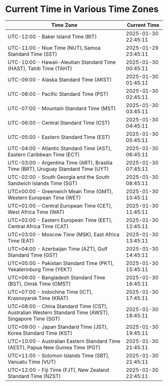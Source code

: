 # Current Time in Various Time Zones

| Time Zone | Current Time |
|-----------|--------------|
| UTC-12:00 - Baker Island Time (BIT) | 2025-01-30 22:45:11 |
| UTC-11:00 - Niue Time (NUT), Samoa Standard Time (SST) | 2025-01-29 23:45:11 |
| UTC-10:00 - Hawaii-Aleutian Standard Time (HAST), Tahiti Time (TAHT) | 2025-01-30 00:45:11 |
| UTC-09:00 - Alaska Standard Time (AKST) | 2025-01-30 01:45:11 |
| UTC-08:00 - Pacific Standard Time (PST) | 2025-01-30 02:45:11 |
| UTC-07:00 - Mountain Standard Time (MST) | 2025-01-30 03:45:11 |
| UTC-06:00 - Central Standard Time (CST) | 2025-01-30 04:45:11 |
| UTC-05:00 - Eastern Standard Time (EST) | 2025-01-30 05:45:11 |
| UTC-04:00 - Atlantic Standard Time (AST), Eastern Caribbean Time (ECT) | 2025-01-30 06:45:11 |
| UTC-03:00 - Argentina Time (ART), Brasília Time (BRT), Uruguay Standard Time (UYT) | 2025-01-30 07:45:11 |
| UTC-02:00 - South Georgia and the South Sandwich Islands Time (SGT) | 2025-01-30 08:45:11 |
| UTC±00:00 - Greenwich Mean Time (GMT), Western European Time (WET) | 2025-01-30 10:45:11 |
| UTC+01:00 - Central European Time (CET), West Africa Time (WAT) | 2025-01-30 11:45:11 |
| UTC+02:00 - Eastern European Time (EET), Central Africa Time (CAT) | 2025-01-30 12:45:11 |
| UTC+03:00 - Moscow Time (MSK), East Africa Time (EAT) | 2025-01-30 13:45:11 |
| UTC+04:00 - Azerbaijan Time (AZT), Gulf Standard Time (GST) | 2025-01-30 14:45:11 |
| UTC+05:00 - Pakistan Standard Time (PKT), Yekaterinburg Time (YEKT) | 2025-01-30 15:45:11 |
| UTC+06:00 - Bangladesh Standard Time (BST), Omsk Time (OMST) | 2025-01-30 16:45:11 |
| UTC+07:00 - Indochina Time (ICT), Krasnoyarsk Time (KRAT) | 2025-01-30 17:45:11 |
| UTC+08:00 - China Standard Time (CST), Australian Western Standard Time (AWST), Singapore Time (SGT) | 2025-01-30 18:45:11 |
| UTC+09:00 - Japan Standard Time (JST), Korea Standard Time (KST) | 2025-01-30 19:45:11 |
| UTC+10:00 - Australian Eastern Standard Time (AEST), Papua New Guinea Time (PGT) | 2025-01-30 21:45:11 |
| UTC+11:00 - Solomon Islands Time (SBT), Vanuatu Time (VUT) | 2025-01-30 21:45:11 |
| UTC+12:00 - Fiji Time (FJT), New Zealand Standard Time (NZST) | 2025-01-30 22:45:11 |
